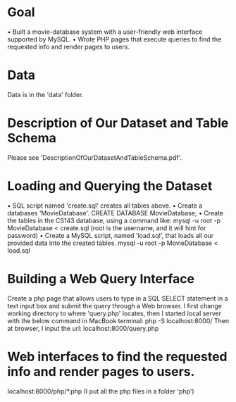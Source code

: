 # Goal
• Built a movie-database system with a user-friendly web interface supported by MySQL.
• Wrote PHP pages that execute queries to find the requested info and render pages to users.

# Data 
Data is in the 'data' folder.

# Description of Our Dataset and Table Schema
Please see 'DescriptionOfOurDatasetAndTableSchema.pdf'.

# Loading and Querying the Dataset
• SQL script named 'create.sql' creates all tables above.
• Create a databases 'MovieDatabase'.
CREATE DATABASE MovieDatabase;
• Create the tables in the CS143 database, using a command like:
mysql -u root -p MovieDatabase < create.sql (root is the username, and it will hint for password)
• Create a MySQL script, named 'load.sql', that loads all our provided data into the created tables. 
mysql -u root -p MovieDatabase < load.sql 

# Building a Web Query Interface
Create a php page that allows users to type in a SQL SELECT statement in a text input box and submit the query through a Web browser. 
I first change working directory to where 'query.php' locates, then I started local server with the below command in MacBook terminal:
php -S localhost:8000/
Then at browser, I input the url: localhost:8000/query.php

# Web interfaces to find the requested info and render pages to users.
localhost:8000/php/*.php  (I put all the php files in a folder 'php')